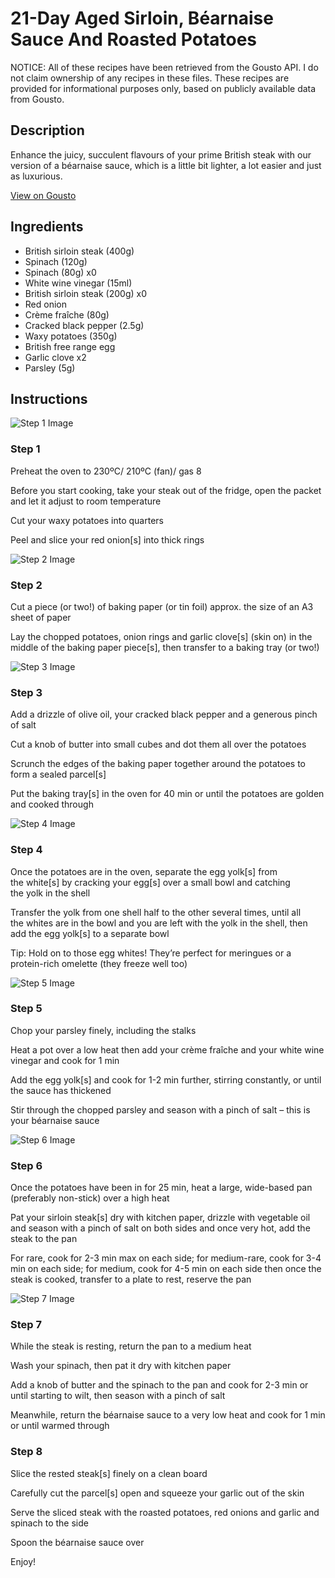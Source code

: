 # 21-Day Aged Sirloin, Béarnaise Sauce And Roasted Potatoes

NOTICE: All of these recipes have been retrieved from the Gousto API. I do not claim ownership of any recipes in these files. These recipes are provided for informational purposes only, based on publicly available data from Gousto.

## Description

Enhance the juicy, succulent flavours of your prime British steak with our version of a béarnaise sauce, which is a little bit lighter, a lot easier and just as luxurious.

[View on Gousto](https://www.gousto.co.uk/recipes/cookbook/21-day-aged-sirloin-bearnaise-sauce-roasted-potatoes)

## Ingredients

- British sirloin steak (400g)
- Spinach (120g)
- Spinach (80g) x0
- White wine vinegar (15ml)
- British sirloin steak (200g) x0
- Red onion
- Crème fraîche (80g)
- Cracked black pepper (2.5g)
- Waxy potatoes (350g)
- British free range egg
- Garlic clove x2
- Parsley (5g)

## Instructions

![Step 1 Image](https://production-media.gousto.co.uk/cms/recipe-step-image/RC2441tep-1-x200.jpg)

### Step 1

Preheat the oven to 230ºC/ 210ºC (fan)/ gas 8

Before you start cooking, take your steak out of the fridge, open the packet and let it adjust to room temperature

Cut your waxy potatoes into quarters

Peel and slice your red onion[s] into thick rings

![Step 2 Image](https://production-media.gousto.co.uk/cms/recipe-step-image/RC2441tep-2-x200.jpg)

### Step 2

Cut a piece (or two!) of baking paper (or tin foil) approx. the size of an A3 sheet of paper

Lay the chopped potatoes, onion rings and garlic clove[s] (skin on) in the middle of the baking paper piece[s], then transfer to a baking tray (or two!)

![Step 3 Image](https://production-media.gousto.co.uk/cms/recipe-step-image/RC2441tep-3-x200.jpg)

### Step 3

Add a drizzle of olive oil, your cracked black pepper and a generous pinch of salt

Cut a knob of butter into small cubes and dot them all over the potatoes

Scrunch the edges of the baking paper together around the potatoes to form a<span class="text-danger"> </span>sealed parcel[s]

Put the baking tray[s] in the oven for 40 min or until the potatoes are golden and cooked through

![Step 4 Image](https://production-media.gousto.co.uk/cms/recipe-step-image/RC2441tep-4-x200.jpg)

### Step 4

Once the potatoes are in the oven, separate the egg yolk[s] from the white[s] by cracking your egg[s]<span class="text-danger"> </span>over a small bowl and catching the yolk in the shell

Transfer the yolk from one shell half to the other several times, until all the whites are in the bowl and you are left with the yolk in the shell, then add the egg yolk[s] to a separate bowl

Tip: Hold on to those egg whites! They’re perfect for meringues or a protein-rich omelette (they freeze well too)

![Step 5 Image](https://production-media.gousto.co.uk/cms/recipe-step-image/RC2441tep-5-x200.jpg)

### Step 5

Chop your parsley finely, including the stalks

Heat a pot over a low heat then add your crème fraîche and your white wine vinegar and cook for 1 min

Add the egg yolk[s] and cook for 1-2 min further, stirring constantly, or until the sauce has thickened

Stir through the chopped parsley and season with a pinch of salt – this is your béarnaise sauce

![Step 6 Image](https://production-media.gousto.co.uk/cms/recipe-step-image/RC2441tep-6-x200.jpg)

### Step 6

Once the potatoes have been in for 25 min, heat a large, wide-based pan (preferably non-stick) over a high heat

Pat your sirloin steak[s] dry with kitchen paper, drizzle with vegetable oil and season with a pinch of salt on both sides and once very hot, add the steak to the pan

For rare, cook for 2-3 min max on each side; for medium-rare, cook for 3-4 min on each side; for medium, cook for 4-5 min on each side then once the steak is cooked, transfer to a plate to rest, reserve the pan

![Step 7 Image](https://production-media.gousto.co.uk/cms/recipe-step-image/step-7-1612348647732-x200.jpg)

### Step 7

While the steak is resting, return the pan to a medium heat

Wash your spinach, then pat it dry with kitchen paper

Add a knob of butter and the spinach to the pan and cook for 2-3 min or until starting to wilt, then season with a pinch of salt

Meanwhile, return the béarnaise sauce to a very low heat and cook for 1 min or until warmed through

### Step 8

Slice the rested steak[s] finely on a clean board

Carefully cut the parcel[s] open and squeeze your garlic out of the skin

Serve the sliced steak with the roasted potatoes, red onions and garlic and spinach to the side

Spoon the béarnaise sauce over

Enjoy!

